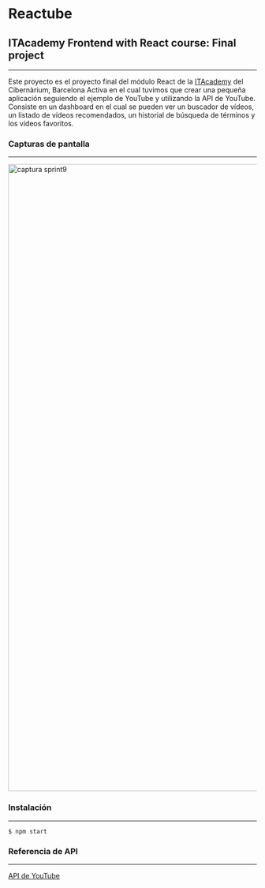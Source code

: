 # Reactube

## ITAcademy Frontend with React course: Final project
***

Este proyecto es el proyecto final del módulo React de la [ITAcademy](https://cibernarium.barcelonactiva.cat/web/guest/ficha-actividad?activityId=1053832) del Cibernàrium, Barcelona Activa en el cual tuvimos que crear una pequeña aplicación seguiendo el ejemplo de YouTube y utilizando la API de YouTube. Consiste en un dashboard en el cual se pueden ver un buscador de vídeos, un listado de vídeos recomendados, un historial de búsqueda de términos y los vídeos favoritos.  

### Capturas de pantalla
***

<img width="1271" alt="captura sprint9" src="https://user-images.githubusercontent.com/47662713/112522732-452f2980-8d9e-11eb-9391-2a30d9a9bdb0.png">


### Instalación
***
```
$ npm start
```

### Referencia de API
***
[API de YouTube](https://developers.google.com/youtube/v3/docs?hl=es)
